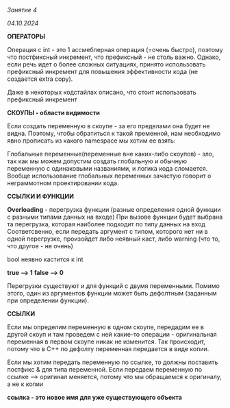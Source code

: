 *Занятие 4*

*04.10.2024*

**ОПЕРАТОРЫ**

Операция с int - это 1 ассмеблерная операция (=очень быстро), поэтому что постфиксный инкремент, что префиксный - не столь важно. Однако, если речь идет о более сложных ситуациях, принято использовать префиксный инкремент для повышения эффективности кода (не создается extra copy).

Даже в некоторых кодстайлах описано, что стоит использовать префиксный инкремент

**СКОУПЫ - области видимости**

Если создать переменную в скоупе - за его пределами она будет не видна. Поэтому, чтобы обратиться к такой пременной, нам необходимо явно прописать из какого namespace мы хотим ее взять:


Глобальные переменные(переменные вне каких-либо скоупов) - зло, так как мы можем допустим создать глобальную и обычную переменную с одинаковыми названиями, и логика кода сломается. Вообще использование глобальных переменных зачастую говорит о неграммотном проектировaнии кода. 

**ССЫЛКИ И ФУНКЦИИ**

**Overloading** - перегрузка функции (разные определения одной функции с разными типами данных на входе)
При вызове функции будет выбрана та перегрузка, которая наиболее подходит по типу данных на вход
Соответсвенно, если передать аргумент с типом, которого нет ни в одной перегрузке, произойдет либо неявный каст, либо warning (что то, что другое - не очень)

bool неявно кастится к int

**true --> 1**
**false --> 0**

Перегрузки существуют и для функций с двумя переменными. Помимо этого, один из аргументов функции может быть дефолтным (заданным при определении функции).

**ССЫЛКИ**

Если мы определим переменную в одном скоупе, передадим ее в другой скоуп и там проведем с ней какие-то операции - оригинальная переменная в первом скоупе никак не изменится.
Так происходит, потому что в С++ по дефолту переменная передается в виде копии.

Если мы хотим передать переменную по ссылке, то должны поставить постфикс & для типа переменной. Если передаем переменную по ссылке --> оригинал меняется, потому что мы обращаемся к оригиналу, а не к копии

**ссылка - это новое имя для уже существующего объекта**
